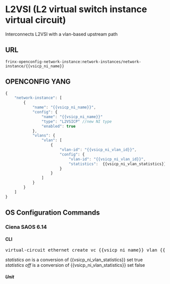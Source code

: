 # L2VSI (L2 virtual switch instance virtual circuit)

Interconnects L2VSI with a vlan-based upstream path

## URL

```
frinx-openconfig-network-instance:network-instances/network-instance/{{vsicp_ni_name}}
```

## OPENCONFIG YANG

```javascript
{
    "network-instance": [
        {
            "name": "{{vsicp_ni_name}}",
            "config": {
                "name": "{{vsicp_ni_name}}"
                "type": "L2VSICP" //new NI type
                "enabled": true
            },
            "vlans": {
                "vlan": [
                    {
                        "vlan-id": "{{vsicp_ni_vlan_id}}",
                        "config": {
                            "vlan-id": "{{vsicp_ni_vlan_id}}",
                            "statistics":  {{vsicp_ni_vlan_statistics}}
                        } 
                    }
                ]
            }
        }
    ]
}
```

## OS Configuration Commands

### Ciena SAOS 6.14

#### CLI

<pre>
virtual-circuit ethernet create vc {{vsicp_ni_name}} vlan {{vsicp_ni_vlan_id}} statistics {{vsicp_ni_vlan_statistics}}
</pre>

*statistics on* is a conversion of {{vsicp_ni_vlan_statistics}} set true  
*statistics off* is a conversion of {{vsicp_ni_vlan_statistics}} set false


##### Unit

